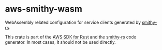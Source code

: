 # aws-smithy-wasm

WebAssembly related configuration for service clients generated by [smithy-rs](https://github.com/awslabs/smithy-rs).

<!-- anchor_start:footer -->
This crate is part of the [AWS SDK for Rust](https://awslabs.github.io/aws-sdk-rust/) and the [smithy-rs](https://github.com/smithy-lang/smithy-rs) code generator. In most cases, it should not be used directly.
<!-- anchor_end:footer -->
